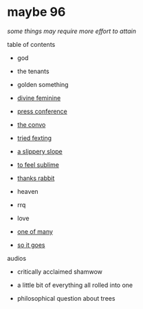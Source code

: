 # maybe 96

_some things may require more effort to attain_

table of contents

- god

- the tenants

- golden something

- [divine feminine](./the-divine-feminine.md)

- [press conference](./the-press-conference.md)

- [the convo](./faces.md)

- [tried fexting](./cops.md)

- [a slippery slope](./drugs-and-candy.md)

- [to feel sublime](./sublime.md)

- [thanks rabbit](./rabbit.md)

- heaven

- rrq

- love

- [one of many](./one-of-many.md)

- [so it goes](./so-it-goes.md)

audios

- critically acclaimed shamwow

- a little bit of everything all rolled into one

- philosophical question about trees
